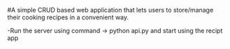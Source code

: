 #A simple CRUD based web application that lets users to store/manage their cooking recipes in a convenient way.

-Run the server using command -> python api.py and start using the recipt app
